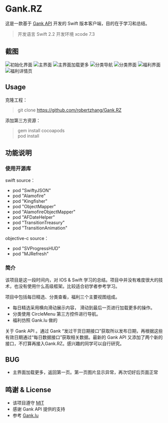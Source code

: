 # Gank.RZ 
这是一款基于 [Gank API](http://gank.io/api) 开发的 Swift 版本客户端，目的在于学习和总结。

> 开发语言 Swift 2.2
> 开发环境 xcode 7.3

## 截图
![初始化界面](https://github.com/robertzhang/Gank.RZ/blob/master/screenshots/01.jpeg)
![主界面](https://github.com/robertzhang/Gank.RZ/blob/master/screenshots/02.jpeg)
![主界面加载更多](https://github.com/robertzhang/Gank.RZ/blob/master/screenshots/03.jpeg)
![分类导航](https://github.com/robertzhang/Gank.RZ/blob/master/screenshots/04.jpeg)
![分类界面](https://github.com/robertzhang/Gank.RZ/blob/master/screenshots/05.jpeg)
![福利界面](https://github.com/robertzhang/Gank.RZ/blob/master/screenshots/06.jpeg)
![福利详情页](https://github.com/robertzhang/Gank.RZ/blob/master/screenshots/07.jpeg)

## Usage
克隆工程：
> git clone https://github.com/robertzhang/Gank.RZ

添加第三方资源：
> gem install cocoapods  
> pod install
 
## 功能说明
### 使用开源库
swift source：

* pod "SwiftyJSON"
* pod "Alamofire"
* pod "Kingfisher"
* pod "ObjectMapper"
* pod "AlamofireObjectMapper"
* pod "AFDateHelper"
* pod "TransitionTreasury"
* pod "TransitionAnimation"

objective-c source：

* pod "SVProgressHUD"
* pod "MJRefresh"

### 简介 
该项目是这一段时间内，对 IOS & Swift 学习的总结。项目中并没有难度很大的技术，也没有使用什么高级框架。比较适合初学者参考学习。

项目中包括每日精选、分类查看，福利三个主要视图组成。

* 每日精选采用横向滑动展示内容， 滑动到最后一页进行加载更多的操作。
* 分类使用 CircleMenu 第三方控件进行导航。
* 福利仿照 Gank.lu 做的

关于 Gank API 。通过 Gank “发过干货日期接口”获取所以发布日期，再根据这些有效日期通过“每日数据接口”获取相关数据。最新的 Gank API 又添加了两个新的接口，不打算再接入Gank.RZ。感兴趣的同学可以自行研究。

## BUG
* 主界面加载更多，返回第一页。第一页图片显示异常，再次切好后页面正常

## 鸣谢 & License
* 该项目遵守 [MIT](https://github.com/robertzhang/Gank.RZ/blob/master/LICENSE) 
* 感谢 Gank API 提供的支持
* 参考 [Gank.lu](https://github.com/Panl/Gank.lu)

